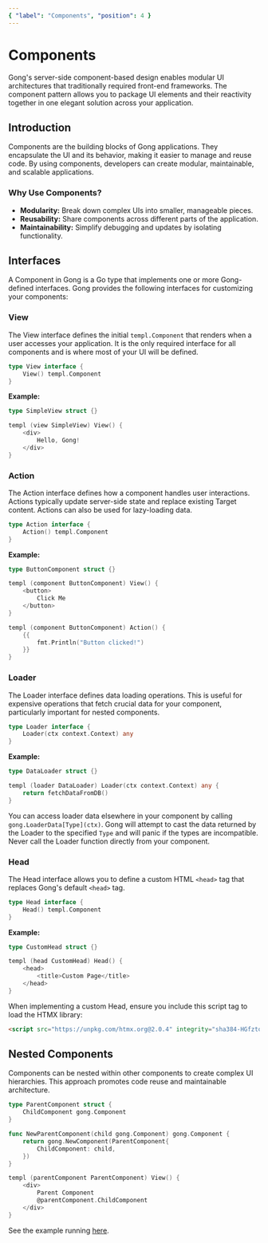```yaml
---
{ "label": "Components", "position": 4 }
---
```


# Components

Gong's server-side component-based design enables modular UI architectures that traditionally required front-end frameworks. The component pattern allows you to package UI elements and their reactivity together in one elegant solution across your application.

## Introduction

Components are the building blocks of Gong applications. They encapsulate the UI and its behavior, making it easier to manage and reuse code. By using components, developers can create modular, maintainable, and scalable applications.

### Why Use Components?

- **Modularity:** Break down complex UIs into smaller, manageable pieces.
- **Reusability:** Share components across different parts of the application.
- **Maintainability:** Simplify debugging and updates by isolating functionality.

## Interfaces

A Component in Gong is a Go type that implements one or more Gong-defined interfaces. Gong provides the following interfaces for customizing your components:

### View

The View interface defines the initial `templ.Component` that renders when a user accesses your application. It is the only required interface for all components and is where most of your UI will be defined.

```go
type View interface {
	View() templ.Component
}
```

**Example:**

```go
type SimpleView struct {}

templ (view SimpleView) View() {
	<div>
		Hello, Gong!
	</div>
}
```

### Action

The Action interface defines how a component handles user interactions. Actions typically update server-side state and replace existing Target content. Actions can also be used for lazy-loading data.

```go
type Action interface {
	Action() templ.Component
}
```

**Example:**

```go
type ButtonComponent struct {}

templ (component ButtonComponent) View() {
	<button>
		Click Me
	</button>
}

templ (component ButtonComponent) Action() {
	{{
		fmt.Println("Button clicked!")
	}}
}
```

### Loader

The Loader interface defines data loading operations. This is useful for expensive operations that fetch crucial data for your component, particularly important for nested components.

```go
type Loader interface {
	Loader(ctx context.Context) any
}
```

**Example:**

```go
type DataLoader struct {}

templ (loader DataLoader) Loader(ctx context.Context) any {
	return fetchDataFromDB()
}
```

You can access loader data elsewhere in your component by calling `gong.LoaderData[Type](ctx)`. Gong will attempt to cast the data returned by the Loader to the specified `Type` and will panic if the types are incompatible. Never call the Loader function directly from your component.

### Head

The Head interface allows you to define a custom HTML `<head>` tag that replaces Gong's default `<head>` tag.

```go
type Head interface {
	Head() templ.Component
}
```

**Example:**

```go
type CustomHead struct {}

templ (head CustomHead) Head() {
	<head>
		<title>Custom Page</title>
	</head>
}
```

When implementing a custom Head, ensure you include this script tag to load the HTMX library:

```html
<script src="https://unpkg.com/htmx.org@2.0.4" integrity="sha384-HGfztofotfshcF7+8n44JQL2oJmowVChPTg48S+jvZoztPfvwD79OC/LTtG6dMp+" crossorigin="anonymous"></script>
```

## Nested Components

Components can be nested within other components to create complex UI hierarchies. This approach promotes code reuse and maintainable architecture.

```go
type ParentComponent struct {
	ChildComponent gong.Component
}

func NewParentComponent(child gong.Component) gong.Component {
	return gong.NewComponent(ParentComponent{
		ChildComponent: child,
	})
}

templ (parentComponent ParentComponent) View() {
	<div>
		Parent Component
		@parentComponent.ChildComponent
	</div>
}
```

See the example running [here](/example/nested-components).
